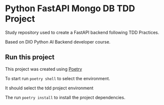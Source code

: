 # Python FastAPI Mongo DB TDD Project

Study repository used to create a FastAPI backend following TDD Practices.

Based on DIO Python AI Backend developer course.

## Run this project

This project was created using [Poetry](https://python-poetry.org/docs/)

To start run `poetry shell` to select the environment.

It should select the tdd project environment

The run `poetry install` to install the project dependencies.